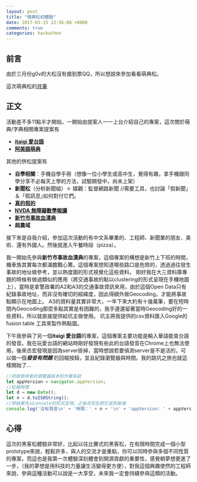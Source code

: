 ```yaml
---
layout: post
title: "萌典松初體驗"
date: 2017-03-25 22:56:08 +0800
comments: true
categories: hackathon
---
```

## 前言
由於三月份g0v的大松沒有搶到票QQ，所以想說來參加看看萌典松。

這次萌典松的[共筆](https://g0v.hackpad.com/-moed19ct-thf3yfLZhVq)

## 正文
活動差不多11點半才開始，一開始由提案人一一上台介紹自己的專案，這次關於萌典/字典相關專案提案有

+ [**itaigi 愛台語**](https://g0v.hackpad.com/moed7ct-taigi-neologism#iTaigi-)
+ [**阿美語萌典**](https://amis.moedict.tw/#:talod)

其他的併松提案有

+ **自學相關**：手機自學手冊（想像一位小學生或高中生，覺得有趣，拿手機跟同學分享不必每天上學的方法，試驗開發中，尚未上架）
+ **新聞松**（分析新聞組）＋ 媒觀：監督網路新聞 //需要工具，也討論「假新聞」＆「假訊息｣如何對付它們。
+ [**真的假的**](http://謠言.大平台.tw)
+ [**NVDA 無障礙數學報讀**](https://g0v.hackpad.com/NVDA--lJMlFXtAcBt)
+ [**新竹市事故血漬典**](https://g0v.hackpad.com/BiGOZBfzPNS)
+ **超農域**

接下來是自我介紹，參加這次活動的有中文系畢業的、工程師、新聞業的朋友、美術、還有外國人。然後就進入午餐時段（pizza）。
<!--more-->
我一開始先參與**新竹市事故血漬典**的專案，這個專案的構想是新竹上下班的時間，機車族其實每次都滿膽戰心驚。這個專案想知道哪些路口是危險的，透過過往發生事故的地址做參考，並以熱度圖的形式視覺化這些資料。
剛好我在大三資料庫專題的時候有做過類似的應用（將交通事故的點以clustering的形式呈現在手機地圖上），當時是拿警政署的A2和A3的交通事故資訊來用，由於這個Open Data只有紀錄事故地址，而非沒有確切的經緯度，因此得額外做Geocoding，才能將事故點顯示在地圖上。
A3的資料量其實非常大，一年下來大約有十幾萬筆，要在短時間內Geocoding那麼多點其實是有困難的，我手邊還留著當時Geocoding好的一些資料，所以就直接提供給坑主做使用。
坑主將我提供的csv資料匯入Google的fusion table 工具來製作熱點圖。

下午我參與了另一個**itaigi 愛台語**的專案，這個專案主要功能是輸入華語能查台語的發音。我在玩愛台語的網站時剛好發現有些此的台語發音在Chrome上也無法使用，後來丞宏發現是因為server掛掉，當時想說若要偵測server是不是活的，可以做一個***發音有問題*** 的回報按鈕，並且紀錄瀏覽器與時間。我的跳坑之旅也就這樣開始了...
```javascript
//抓取使用者的瀏覽器版本和作業系統
let appVersion = navigator.appVersion;
//紀錄時間
let d = new Date();
let n = d.toISOString();
//將結果先以console的形式呈現，之後丞宏在把它並到後端
console.log('沒有發音\n' + '時間：' + n + '\n' + 'appVersion: ' + appVersion);
```

## 心得

這次的黑客松體驗非常好，比起以往比賽式的黑客松，在有限時間完成一個小型prototype來說，輕鬆許多，與人的交流才是重點，你可以同時參與多個不同性質的專案，而這也是我第一次體驗深刻體會到開源貢獻的重要性，感覺朝夢想更進了一步，（我的夢想是用科技的力量讓生活變得更方便），對我這個興趣使然的工程師來說，參與這種活動可以說是一大享受，未來我一定會持續參與這類的活動。
